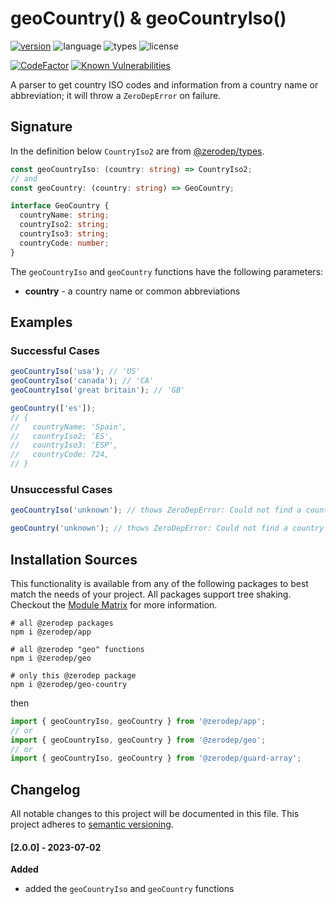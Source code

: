 # geoCountry() & geoCountryIso()

[![version](https://img.shields.io/npm/v/@zerodep/geo-country?style=flat-square&color=blue)](https://www.npmjs.com/package/@zerodep/geo-country)
![language](https://img.shields.io/badge/typescript-100%25-blue?style=flat-square)
![types](https://img.shields.io/badge/types-included-blue?style=flat-square)
![license](https://img.shields.io/github/license/cdepage/zerodep?color=blue&style=flat-square)

[![CodeFactor](https://www.codefactor.io/repository/github/cdepage/zerodep/badge)](https://www.codefactor.io/repository/github/cdepage/zerodep)
[![Known Vulnerabilities](https://snyk.io/test/github/cdepage/zerodep/badge.svg)](https://snyk.io/test/github/cdepage/zerodep)

A parser to get country ISO codes and information from a country name or abbreviation; it will throw a `ZeroDepError` on failure.

## Signature

In the definition below `CountryIso2` are from [@zerodep/types](/types.md).

```typescript
const geoCountryIso: (country: string) => CountryIso2;
// and
const geoCountry: (country: string) => GeoCountry;

interface GeoCountry {
  countryName: string;
  countryIso2: string;
  countryIso3: string;
  countryCode: number;
}
```

The `geoCountryIso` and `geoCountry` functions have the following parameters:

- **country** - a country name or common abbreviations

## Examples

### Successful Cases

```javascript
geoCountryIso('usa'); // 'US'
geoCountryIso('canada'); // 'CA'
geoCountryIso('great britain'); // 'GB'

geoCountry(['es']);
// {
//   countryName: 'Spain',
//   countryIso2: 'ES',
//   countryIso3: 'ESP',
//   countryCode: 724,
// }
```

### Unsuccessful Cases

```javascript
geoCountryIso('unknown'); // thows ZeroDepError: Could not find a country for "UNKNOWN"

geoCountry('unknown'); // thows ZeroDepError: Could not find a country for "UNKNOWN"
```

## Installation Sources

This functionality is available from any of the following packages to best match the needs of your project. All packages support tree shaking. Checkout the [Module Matrix](/) for more information.

```shell
# all @zerodep packages
npm i @zerodep/app

# all @zerodep "geo" functions
npm i @zerodep/geo

# only this @zerodep package
npm i @zerodep/geo-country
```

then

```javascript
import { geoCountryIso, geoCountry } from '@zerodep/app';
// or
import { geoCountryIso, geoCountry } from '@zerodep/geo';
// or
import { geoCountryIso, geoCountry } from '@zerodep/guard-array';
```

## Changelog

All notable changes to this project will be documented in this file. This project adheres to [semantic versioning](https://semver.org/spec/v2.0.0.html).

#### [2.0.0] - 2023-07-02

**Added**

- added the `geoCountryIso` and `geoCountry` functions
